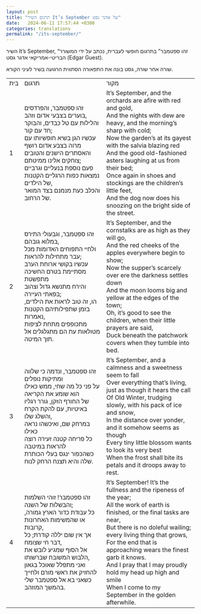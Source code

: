 ```yaml
---
layout: post
title: "תרגום השיר It’s September של אדגר גסט"
date:   2024-06-11 17:57:44 +0300
categories: translations
permalink: "/its-september/"
---
```



<p>השיר It’s September, “זהו ספטמבר” בתרגום חופשי לעברית, נכתב על ידי המשורר הבריטי-אמריקאי אדגר גסט <bdo dir="ltr" lang="">(Edgar Guest)</bdo>.</p>

<p>שורה אחר שורה, גסט בונה את התפאורה הסתווית הרגועה בשיר לעיני הקורא.</p>

<table class="table text-center">
  <tbody>
    <tr>
      <td>בית</td>
      <td>תרגום</td>
      <td>מקור</td>
    </tr>
    <tr>
      <td>1</td>
      <td>זהו ספטמבר, והפרדסים בוערים בצבעי אדום וזהב,<br>והלילות עם טל כבדים, והבוקר חד עם קור;<br>עכשיו הגן בשיא חופשיותו עם מרוה בצבע אדום רושף<br>והאסתרים הישנים והטובים צוחקים אלינו ממיטתם;<br>פעם נוספת בנעליים וגרביים נמצאות כפות הרגליים הקטנות של הילדים,<br>והכלב כעת מנמנם בצד המואר של הרחוב.<br></td>
      <td>
        <bdo dir="ltr" lang="">It’s September, and the orchards are afire with red and gold,<br>And the nights with dew are heavy, and the morning’s sharp with cold;<br>Now the garden’s at its gayest with the salvia blazing red<br>And the good old-fashioned asters laughing at us from their bed;<br>Once again in shoes and stockings are the children’s little feet,<br>And the dog now does his snoozing on the bright side of the street.</bdo>
      </td>
    </tr>
    <tr>
      <td>2</td>
      <td>זהו ספטמבר, וגבעולי התירס במלוא גובהם,<br>ולחיי התפוחים האדומות מכל עבר מתחילות להראות;<br>עכשיו בקושי ארוחת הערב מסתיימת בטרם החשיכה מתפשטת<br>והירח מתנשא גדול וצהוב בפאתי העיירה;<br>הו, זה טוב לראות את הילדים, בזמן שתפילותיהם הקטנות נאמרות,<br>מתכופפים מתחת לציפות מטולאות עת הם מתגלגלים אל תוך המיטה.</td>
      <td>
        <bdo dir="ltr" lang="">It’s September, and the cornstalks are as high as they will go,<br>And the red cheeks of the apples everywhere begin to show;<br>Now the supper’s scarcely over ere the darkness settles down<br>And the moon looms big and yellow at the edges of the town;<br>Oh, it’s good to see the children, when their little prayers are said,<br>Duck beneath the patchwork covers when they tumble into bed.</bdo>
      </td>
    </tr>
    <tr>
      <td>3</td>
      <td>זהו ספטמבר, ונדמה כי שלווה ומתיקות נופלים<br>על פני כל מה שחי, ממש כאילו הוא שומע את הקריאה<br>של החורף הזקן, גורר רגליו באיטיות, עם להקת הקרח והשלג שלו,<br>במרחק שם, ואיכשהו נראה כאילו<br>כל פריחה קטנה זעירה רוצה להראות במיטבה<br>כשהכפור ינגס בעלי הכותרת שלה והיא תצנח הרחק לנוח.</td>
      <td>
        <bdo dir="ltr" lang="">It’s September, and a calmness and a sweetness seem to fall<br>Over everything that’s living, just as though it hears the call<br>Of Old Winter, trudging slowly, with his pack of ice and snow,<br>In the distance over yonder, and it somehow seems as though<br>Every tiny little blossom wants to look its very best<br>When the frost shall bite its petals and it droops away to rest.</bdo>
      </td>
    </tr>
    <tr>
      <td>4</td>
      <td>זהו ספטמבר! זוהי השלמות והבשלות של השנה;<br>כל עבודת כדור הארץ גמורה, או שהמשימות האחרונות קרובות,<br>אך אין שום יללה קודרת; כל דבר חי שצומח,<br>אל הסוף שמגיע לובש את הלבוש המשובח שברשותו,<br>ואני מתפלל שאוכל בגאון להחזיק את ראשי מורם ולחייך<br>כשאני בא אל ספטמבר שלי בהמשך המוזהב.</td>
      <td>
        <bdo dir="ltr" lang="">It’s September! It’s the fullness and the ripeness of the year;<br>All the work of earth is finished, or the final tasks are near,<br>But there is no doleful wailing; every living thing that grows,<br>For the end that is approaching wears the finest garb it knows.<br>And I pray that I may proudly hold my head up high and smile<br>When I come to my September in the golden afterwhile.</bdo>
      </td>
    </tr>
  </tbody>
</table>
